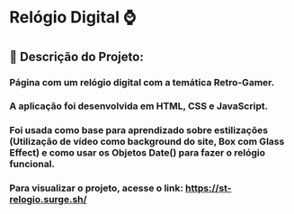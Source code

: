 <h1> Relógio Digital ⌚ </h1>


## 📝 Descrição do Projeto:


### Página com um relógio digital com a temática Retro-Gamer.
### A aplicação foi desenvolvida em HTML, CSS e JavaScript.
### Foi usada como base para aprendizado sobre estilizações (Utilização de vídeo como background do site, Box com Glass Effect) e como usar os Objetos Date() para fazer o relógio funcional.

### Para visualizar o projeto, acesse o link: https://st-relogio.surge.sh/
